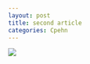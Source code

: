```yaml
---
layout: post
title: second article
categories: Cpehn
---
```


![](http://d310a9hpolx59w.cloudfront.net/product_photos/43409558/falloutpinupsample_original.jpg)
